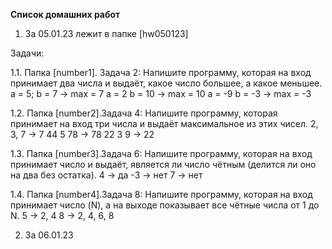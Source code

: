 **Список домашних работ**
1. За 05.01.23 лежит в папке [hw050123]

Задачи:

1.1. Папка [number1]. Задача 2: Напишите программу, которая на вход принимает два числа и выдаёт, какое число большее, а какое меньшее.
a = 5; b = 7 -> max = 7
a = 2 b = 10 -> max = 10
a = -9 b = -3 -> max = -3

1.2. Папка [number2].Задача 4: Напишите программу, которая принимает на вход три числа и выдаёт максимальное из этих чисел.
2, 3, 7 -> 7
44 5 78 -> 78
22 3 9 -> 22

1.3. Папка [number3].Задача 6: Напишите программу, которая на вход принимает число и выдаёт, является ли число чётным (делится ли оно на два без остатка).
4 -> да
-3 -> нет
7 -> нет

1.4. Папка [number4].Задача 8: Напишите программу, которая на вход принимает число (N), а на выходе показывает все чётные числа от 1 до N.
5 -> 2, 4
8 -> 2, 4, 6, 8


2. За 06.01.23
